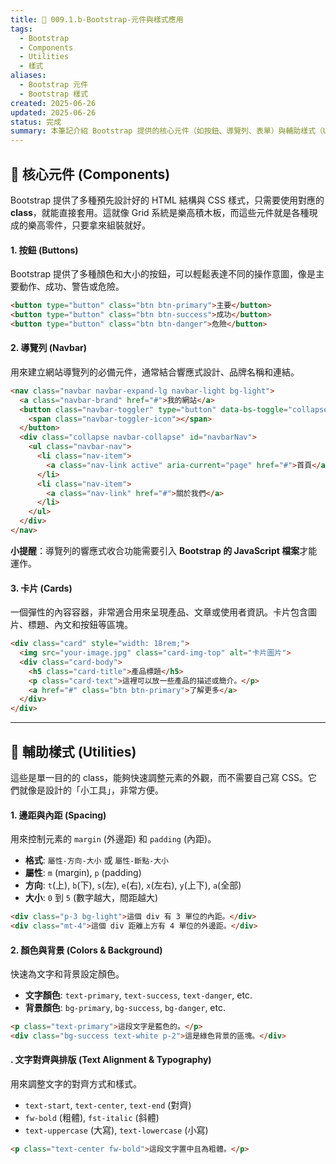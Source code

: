 ```yaml
---
title: 📌 009.1.b-Bootstrap-元件與樣式應用
tags:
  - Bootstrap
  - Components
  - Utilities
  - 樣式
aliases:
  - Bootstrap 元件
  - Bootstrap 樣式
created: 2025-06-26
updated: 2025-06-26
status: 完成
summary: 本筆記介紹 Bootstrap 提供的核心元件（如按鈕、導覽列、表單）與輔助樣式（Utilities），讓你快速建立美觀的網頁介面。
---
```


## 📘 核心元件 (Components)

Bootstrap 提供了多種預先設計好的 HTML 結構與 CSS 樣式，只需要使用對應的 **class**，就能直接套用。這就像 Grid 系統是樂高積木板，而這些元件就是各種現成的樂高零件，只要拿來組裝就好。

#### **1. 按鈕 (Buttons)**

Bootstrap 提供了多種顏色和大小的按鈕，可以輕鬆表達不同的操作意圖，像是主要動作、成功、警告或危險。

```html
<button type="button" class="btn btn-primary">主要</button>
<button type="button" class="btn btn-success">成功</button>
<button type="button" class="btn btn-danger">危險</button>
```

#### **2. 導覽列 (Navbar)**

用來建立網站導覽列的必備元件，通常結合響應式設計、品牌名稱和連結。

```html
<nav class="navbar navbar-expand-lg navbar-light bg-light">
  <a class="navbar-brand" href="#">我的網站</a>
  <button class="navbar-toggler" type="button" data-bs-toggle="collapse" data-bs-target="#navbarNav">
    <span class="navbar-toggler-icon"></span>
  </button>
  <div class="collapse navbar-collapse" id="navbarNav">
    <ul class="navbar-nav">
      <li class="nav-item">
        <a class="nav-link active" aria-current="page" href="#">首頁</a>
      </li>
      <li class="nav-item">
        <a class="nav-link" href="#">關於我們</a>
      </li>
    </ul>
  </div>
</nav>
```

**小提醒**：導覽列的響應式收合功能需要引入 **Bootstrap 的 JavaScript 檔案**才能運作。

#### **3. 卡片 (Cards)**

一個彈性的內容容器，非常適合用來呈現產品、文章或使用者資訊。卡片包含圖片、標題、內文和按鈕等區塊。

```html
<div class="card" style="width: 18rem;">
  <img src="your-image.jpg" class="card-img-top" alt="卡片圖片">
  <div class="card-body">
    <h5 class="card-title">產品標題</h5>
    <p class="card-text">這裡可以放一些產品的描述或簡介。</p>
    <a href="#" class="btn btn-primary">了解更多</a>
  </div>
</div>
```

---
## 🎨 輔助樣式 (Utilities)

這些是單一目的的 class，能夠快速調整元素的外觀，而不需要自己寫 CSS。它們就像是設計的「小工具」，非常方便。

#### **1. 邊距與內距 (Spacing)**

用來控制元素的 `margin` (外邊距) 和 `padding` (內距)。
- **格式**: `屬性-方向-大小` 或 `屬性-斷點-大小`
- **屬性**: `m` (margin), `p` (padding)
- **方向**: `t`(上), `b`(下), `s`(左), `e`(右), `x`(左右), `y`(上下), `a`(全部)
- **大小**: `0` 到 `5` (數字越大，間距越大)

```html
<div class="p-3 bg-light">這個 div 有 3 單位的內距。</div>
<div class="mt-4">這個 div 距離上方有 4 單位的外邊距。</div>
```

#### **2. 顏色與背景 (Colors & Background)**

快速為文字和背景設定顏色。
- **文字顏色**: `text-primary`, `text-success`, `text-danger`, etc.
- **背景顏色**: `bg-primary`, `bg-success`, `bg-danger`, etc.

```html
<p class="text-primary">這段文字是藍色的。</p>
<div class="bg-success text-white p-2">這是綠色背景的區塊。</div>
```

#### **. 文字對齊與排版 (Text Alignment & Typography)**

用來調整文字的對齊方式和樣式。

- `text-start`, `text-center`, `text-end` (對齊)
- `fw-bold` (粗體), `fst-italic` (斜體)
- `text-uppercase` (大寫), `text-lowercase` (小寫)

```html
<p class="text-center fw-bold">這段文字置中且為粗體。</p>
```